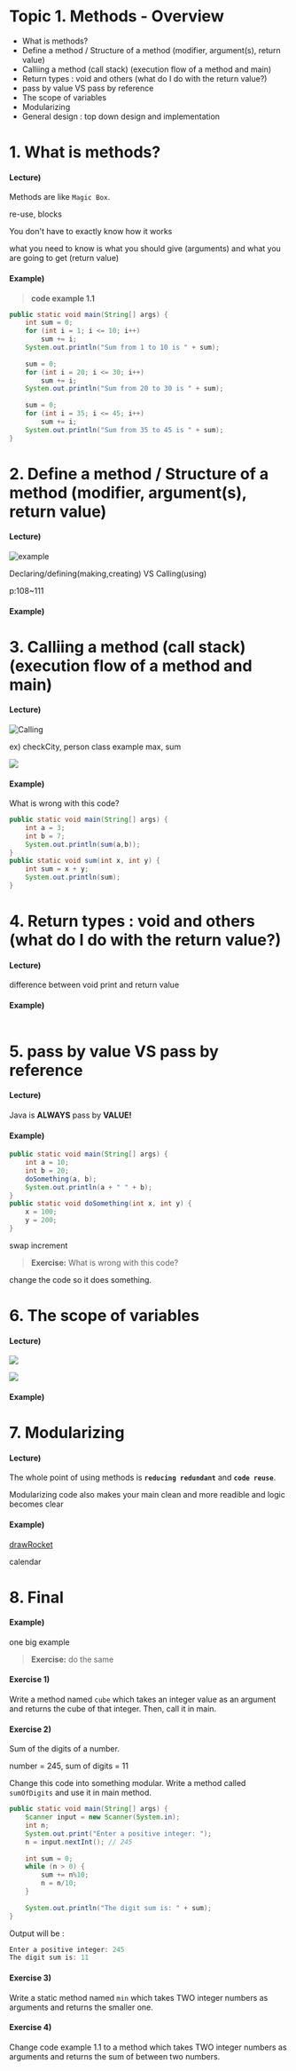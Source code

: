 
# Topic 1. Methods - Overview

- What is methods?
- Define a method / Structure of a method (modifier, argument(s), return value)
- Calliing a method (call stack) (execution flow of a method and main)
- Return types : void and others (what do I do with the return value?)
- pass by value VS pass by reference
- The scope of variables
- Modularizing
- General design : top down design and implementation


# 1. What is methods?

#### Lecture) 

Methods are like `Magic Box`.

re-use, blocks

You don't have to exactly know how it works

what you need to know is what you should give (arguments) and what you are going to get (return value)

#### Example)

> **code example 1.1**

```java
public static void main(String[] args) {
    int sum = 0;
    for (int i = 1; i <= 10; i++)
        sum += i;
    System.out.println("Sum from 1 to 10 is " + sum);
    
    sum = 0;
    for (int i = 20; i <= 30; i++)
        sum += i;
    System.out.println("Sum from 20 to 30 is " + sum);
    
    sum = 0;
    for (int i = 35; i <= 45; i++)
        sum += i;
    System.out.println("Sum from 35 to 45 is " + sum);
}
```


# 2. Define a method / Structure of a method (modifier, argument(s), return value)

#### Lecture) 

![example](https://github.com/lukesterlee/review-session/blob/master/methods/structureOfMethods.JPG)

Declaring/defining(making,creating) VS Calling(using)

p:108~111

#### Example)


# 3. Calliing a method (call stack) (execution flow of a method and main)

#### Lecture)  

![Calling](https://github.com/lukesterlee/review-session/blob/master/methods/calling.JPG)

ex) checkCity, person class example
max, sum

![](https://github.com/lukesterlee/review-session/blob/master/methods/callstack.JPG)

#### Example)

What is wrong with this code?

```java
public static void main(String[] args) {
    int a = 3;
    int b = 7;
    System.out.println(sum(a,b));
}
public static void sum(int x, int y) {
    int sum = x + y;
    System.out.println(sum);
}
```

# 4. Return types : void and others (what do I do with the return value?)

#### Lecture) 

difference between void print and return value

#### Example)

```java

```



# 5. pass by value VS pass by reference

#### Lecture) 

Java is **ALWAYS** pass by **VALUE!**

#### Example)

```java
public static void main(String[] args) {
    int a = 10;
    int b = 20;
    doSomething(a, b);
    System.out.println(a + " " + b);
}
public static void doSomething(int x, int y) {
    x = 100;
    y = 200;
}
```

swap
increment

> **Exercise:** What is wrong with this code?

change the code so it does something.


# 6. The scope of variables

#### Lecture) 

![](https://github.com/lukesterlee/review-session/blob/master/methods/scopeforloop.JPG)

![](https://github.com/lukesterlee/review-session/blob/master/methods/scopecomparison.JPG)

#### Example)



# 7. Modularizing

#### Lecture) 

The whole point of using methods is **`reducing redundant`** and **`code reuse`**.

Modularizing code also makes your main clean and more readible and logic becomes clear



#### Example)

[drawRocket](https://github.com/lukesterlee/accesscode/blob/master/AC_20150312/src/nyc/c4q/lukesterlee/DrawRocket.java)

calendar


# 8. Final

#### Example)

one big example 

> **Exercise:** do the same

#### Exercise 1)

Write a method named `cube` which takes an integer value as an argument and returns the cube of that integer. Then, call it in main.

#### Exercise 2)

Sum of the digits of a number.

number = 245, sum of digits = 11

Change this code into something modular. Write a method called `sumOfDigits` and use it in main method.


```java
public static void main(String[] args) {
    Scanner input = new Scanner(System.in);
    int n;
    System.out.print("Enter a positive integer: ");
    n = input.nextInt(); // 245
    
    int sum = 0;
    while (n > 0) {
        sum += n%10;
        n = n/10;
    }
    
    System.out.println("The digit sum is: " + sum);
}
```

Output will be :

```java
Enter a positive integer: 245
The digit sum is: 11
```

#### Exercise 3)

Write a static method named `min` which takes TWO integer numbers as arguments and returns the smaller one. 

#### Exercise 4) 

Change code example 1.1 to a method which takes TWO integer numbers as arguments and returns the sum of between two numbers.

